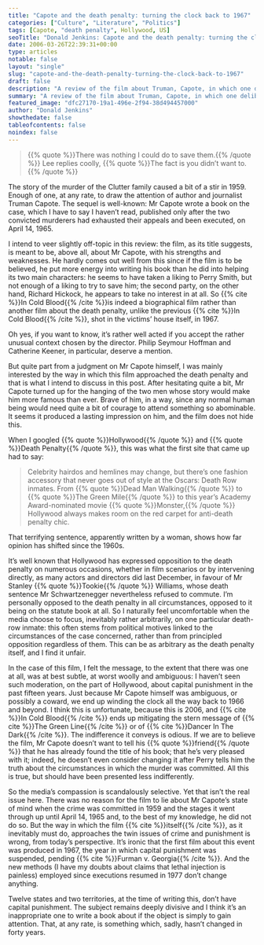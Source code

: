 ```yaml
---
title: "Capote and the death penalty: turning the clock back to 1967"
categories: ["Culture", "Literature", "Politics"]
tags: [Capote, "death penalty", Hollywood, US]
seoTitle: "Donald Jenkins: Capote and the death penalty: turning the clock back to 1967"
date: 2006-03-26T22:39:31+00:00
type: articles
notable: false
layout: "single"
slug: "capote-and-the-death-penalty-turning-the-clock-back-to-1967"
draft: false
description: "A review of the film about Truman, Capote, in which one deliberately veers somewhat off-topic, focusing more on the curious way in which he approached the death penalty on the occasion of his trip to Kansas."
summary: "A review of the film about Truman, Capote, in which one deliberately veers somewhat off-topic, focusing more on the curious way in which he approached the death penalty on the occasion of his trip to Kansas."
featured_image: "dfc27170-19a1-496e-2f94-38d494457000"
author: "Donald Jenkins"
showthedate: false
tableofcontents: false
noindex: false
---
```


> {{% quote %}}There was nothing I could do to save them.{{% /quote %}} Lee replies coolly, {{% quote %}}The fact is you didn’t want to.{{% /quote %}}

The story of the murder of the Clutter family caused a bit of a stir in 1959. Enough of one, at any rate, to draw the attention of author and journalist Truman Capote. The sequel is well-known: Mr Capote wrote a book on the case, which I have to say I haven’t read, published only after the two convicted murderers had exhausted their appeals and been executed, on April 14, 1965.

I intend to veer slightly off-topic in this review: the film, as its title suggests, is meant to be, above all, about Mr Capote, with his strengths and weaknesses. He hardly comes out well from this since if the film is to be believed, he put more energy into writing his book than he did into helping its two main characters: he seems to have taken a liking to Perry Smith, but not enough of a liking to try to save him; the second party, on the other hand, Richard Hickock, he appears to take no interest in at all. So {{% cite %}}In Cold Blood{{% /cite %}}is indeed a biographical film rather than another film about the death penalty, unlike the previous {{% cite %}}In Cold Blood{{% /cite %}}, shot in the victims’ house itself, in 1967.

Oh yes, if you want to know, it’s rather well acted if you accept the rather unusual context chosen by the director. Philip Seymour Hoffman and Catherine Keener, in particular, deserve a mention.

But quite part from a judgment on Mr Capote himself, I was mainly interested by the way in which this film approached the death penalty and that is what I intend to discuss in this post. After hesitating quite a bit, Mr Capote turned up for the hanging of the two men whose story would make him more famous than ever. Brave of him, in a way, since any normal human being would need quite a bit of courage to attend something so abominable. It seems it produced a lasting impression on him, and the film does not hide this.

When I googled {{% quote %}}Hollywood{{% /quote %}} and {{% quote %}}Death Penalty{{% /quote %}}, this was what the first site that came up had to say:

> Celebrity hairdos and hemlines may change, but there’s one fashion accessory that never goes out of style at the Oscars: Death Row inmates. From {{% quote %}}Dead Man Walking{{% /quote %}} to {{% quote %}}The Green Mile{{% /quote %}} to this year’s Academy Award-nominated movie {{% quote %}}Monster,{{% /quote %}} Hollywood always makes room on the red carpet for anti-death penalty chic.

That terrifying sentence, apparently written by a woman, shows how far opinion has shifted since the 1960s.

It’s well known that Hollywood has expressed opposition to the death penalty on numerous occasions, whether in film scenarios or by intervening directly, as many actors and directors did last December, in favour of Mr Stanley {{% quote %}}Tookie{{% /quote %}} Williams, whose death sentence Mr Schwartzenegger nevertheless refused to commute. I’m personally opposed to the death penalty in all circumstances, opposed to it being on the statute book at all. So I naturally feel uncomfortable when the media choose to focus, inevitably rather arbitrarily, on one particular death-row inmate: this often stems from political motives linked to the circumstances of the case concerned, rather than from principled opposition regardless of them. This can be as arbitrary as the death penalty itself, and I find it unfair.

In the case of this film, I felt the message, to the extent that there was one at all, was at best subtle, at worst woolly and ambiguous: I haven’t seen such moderation, on the part of Hollywood, about capital punishment in the past fifteen years. Just because Mr Capote himself was ambiguous, or possibly a coward, we end up winding the clock all the way back to 1966 and beyond. I think this is unfortunate, because this is 2006, and {{% cite %}}In Cold Blood{{% /cite %}} ends up mitigating the stern message of {{% cite %}}The Green Line{{% /cite %}} or of {{% cite %}}Dancer In The Dark{{% /cite %}}. The indifference it conveys is odious. If we are to believe the film, Mr Capote doesn’t want to tell his {{% quote %}}friend{{% /quote %}} that he has already found the title of his book; that he’s very pleased with it; indeed, he doesn’t even consider changing it after Perry tells him the truth about the circumstances in which the murder was committed. All this is true, but should have been presented less indifferently.

So the media’s compassion is scandalously selective. Yet that isn’t the real issue here. There was no reason for the film to lie about Mr Capote’s state of mind when the crime was committed in 1959 and the stages it went through up until April 14, 1965 and, to the best of my knowledge, he did not do so. But the way in which the film {{% cite %}}itself{{% /cite %}}, as it inevitably must do, approaches the twin issues of crime and punishment is wrong, from today’s perspective. It’s ironic that the first film about this event was produced in 1967, the year in which capital punishment was suspended, pending {{% cite %}}Furman v. Georgia{{% /cite %}}. And the new methods (I have my doubts about claims that lethal injection is painless) employed since executions resumed in 1977 don’t change anything.

Twelve states and two territories, at the time of writing this, don’t have capital punishment. The subject remains deeply divisive and I think it’s an inappropriate one to write a book about if the object is simply to gain attention. That, at any rate, is something which, sadly, hasn’t changed in forty years.
